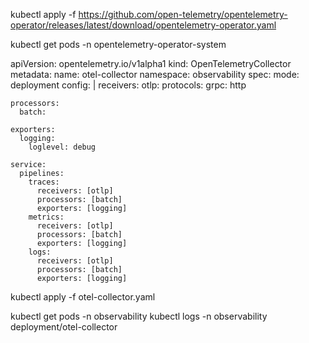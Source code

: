 kubectl apply -f https://github.com/open-telemetry/opentelemetry-operator/releases/latest/download/opentelemetry-operator.yaml


kubectl get pods -n opentelemetry-operator-system

apiVersion: opentelemetry.io/v1alpha1
kind: OpenTelemetryCollector
metadata:
  name: otel-collector
  namespace: observability
spec:
  mode: deployment
  config: |
    receivers:
      otlp:
        protocols:
          grpc:
          http

    processors:
      batch:

    exporters:
      logging:
        loglevel: debug

    service:
      pipelines:
        traces:
          receivers: [otlp]
          processors: [batch]
          exporters: [logging]
        metrics:
          receivers: [otlp]
          processors: [batch]
          exporters: [logging]
        logs:
          receivers: [otlp]
          processors: [batch]
          exporters: [logging]


kubectl apply -f otel-collector.yaml


kubectl get pods -n observability
kubectl logs -n observability deployment/otel-collector

    
